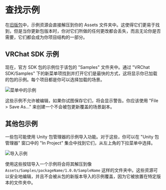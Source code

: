 # 查找示例

在[旧版包](glossary#legacy-packages)中，示例资源会直接解压到你的 Assets 文件夹中。这使得它们更易于找到，但是当你更新包版本时，你对它们所做的任何更改都会丢失，而且无论你是否需要，它们都会成为你项目结构的一部分。

## VRChat SDK 示例
现在，官方 SDK 包的示例位于该包的 "Samples" 文件夹中。通过 "VRChat SDK/Samples" 下的新菜单项找到并打开它们是最快的方式，这将显示你已加载的包的示例。每个项目都是你可以选择加载的场景。

![菜单中的示例](/vcc.docs.vrchat.com/images/samples.png)

这些示例不允许被编辑，如果你试图保存它们，将会显示警告。你应该使用 "File > Save As..." 来创建一个不会被包更新覆盖的场景副本。

## 其他包示例

一些包可能使用 Unity 包管理器的示例导入功能。对于这些，你可以在 "Unity 包管理器" 窗口中的 "In Project" 集合中找到它们，从左上角的下拉菜单中选择。

![导入示例](/vcc.docs.vrchat.com/images/import-samples.png)

使用这些按钮导入一个示例将会将其解压到像 `Assets/Samples/packageName/1.0.0/SampleName` 这样的文件夹中。这些资源可以安全地编辑，并且不会被从包的新版本导入的示例覆盖，因为它被放置在特定版本的文件夹中。